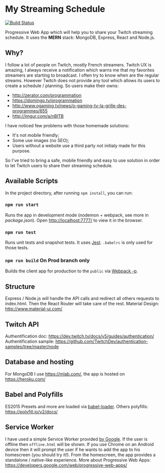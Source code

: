# My Streaming Schedule

[![Build Status](https://travis-ci.com/sylvhama/mystreamingschedule.svg?branch=master)](https://travis-ci.com/sylvhama/mystreamingschedule)

Progressive Web App which will help you to share your Twitch streaming schedule.
It uses the **MERN** stack: MongoDB, Express, React and Node.js.

## Why?
I follow a lot of people on Twitch, mostly French streamers. Twitch UX is amazing, I always receive a notification which warns me that my favorites streamers are starting to broadcast. I often try to know when are the regular streams. However Twitch does not provide any tool which allows its users to create a schedule / planning. So users make their owns: 
- http://zerator.com/programmation
- https://domingo.tv/programmation
- http://www.ogaming.tv/news/o-gaming-tv-la-grille-des-programmes/655
- http://imgur.com/a/nBlTB

I have noticed few problems with those homemade solutions:
- It's not mobile friendly;
- Some use images (no SEO);
- Users without a website use a third party not initialy made for this purpose.

So I've tried to bring a safe, mobile friendly and easy to use solution in order to let Twitch users to share their streaming schedule.

## Available Scripts

In the project directory, after running `npm install`, you can run:

### `npm run start`

Runs the app in development mode (nodemon + webpack, see more in _package.json_).
Open [http://localhost:7777/](http://localhost:777) to view it in the browser.

### `npm run test`
Runs unit tests and snapshot tests. It uses [Jest](https://facebook.github.io/jest/docs/tutorial-react.html). `.babelrc` is only used for those tests. 

### `npm run build` **On Prod branch only**

Builds the client app for production to the `public` via [Webpack -p](https://webpack.js.org/guides/production-build/#the-automatic-way).

## Structure
Express / Node.js will handle the API calls and redirect all others requests to index.html. Then the React Router will take care of the rest. Material Design: http://www.material-ui.com/

## Twitch API
Authentification doc: https://dev.twitch.tv/docs/v5/guides/authentication/ 
Authentification sample: https://github.com/TwitchDev/authentication-samples/tree/master/node

## Database and hosting

For MongoDB I use https://mlab.com/, the app is hosted on https://heroku.com/ 

## Babel and Polyfills

ES2015 Presets and more are loaded via [babel-loader](https://github.com/babel/babel-loader). 
Others polyfills: https://polyfill.io/v2/docs/

## Service Worker

I have used a simple Service Worker provided [by Google](https://github.com/googlechrome/samples/tree/gh-pages/service-worker/custom-offline-page). If the user is offline then `offline.html` will be shown. If you use Chrome on an Android device then it will prompt the user if he wants to add the app to his homescreen (you should try it!). From the homescreen, the app provides a standalone / native-like experience. More about Progressive Web Apps: https://developers.google.com/web/progressive-web-apps/
